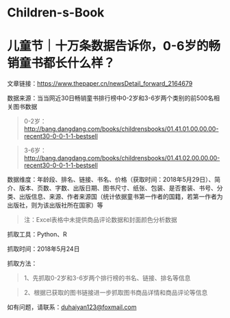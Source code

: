 # Children-s-Book
儿童节｜十万条数据告诉你，0-6岁的畅销童书都长什么样？
=========
文章链接：https://www.thepaper.cn/newsDetail_forward_2164679


数据来源：当当网近30日畅销童书排行榜中0-2岁和3-6岁两个类别的前500名相关图书数据

> 0-2岁：http://bang.dangdang.com/books/childrensbooks/01.41.01.00.00.00-recent30-0-0-1-1-bestsell

> 3-6岁：http://bang.dangdang.com/books/childrensbooks/01.41.02.00.00.00-recent30-0-0-1-1-bestsell

数据维度：年龄段、排名、链接、书名、价格（获取时间：2018年5月29日）、简介、版本、页数、字数、出版日期、图书尺寸、纸张、包装、是否套装、书号、分类、出版信息、来源、作者来源国（统计依据童书第一作者的国籍，若第一作者为出版社，则为该出版社所在国家）等

> 注：Excel表格中未提供商品评论数据和封面颜色分析数据

抓取工具：Python、R

抓取时间：2018年5月24日

抓取方法：

> 1、先抓取0-2岁和3-6岁两个排行榜的书名、链接、排名等信息

> 2、根据已获取的图书链接进一步抓取图书商品详情和商品评论等信息



如有问题，请联系：duhaiyan123@foxmail.com
